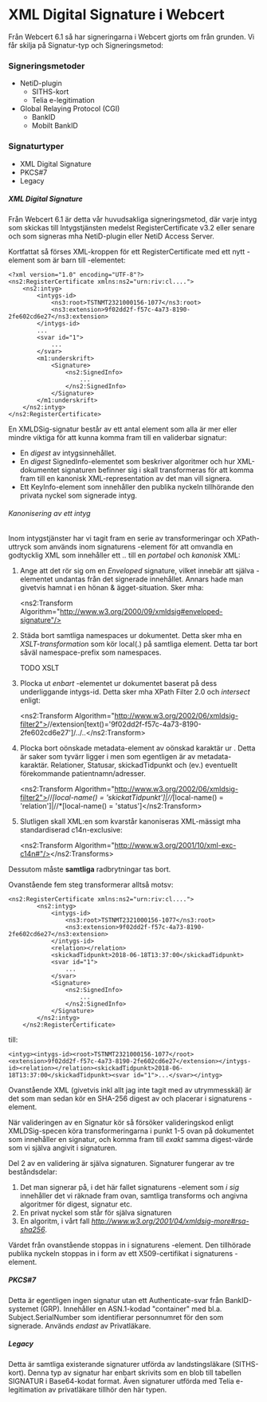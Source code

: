 # XML Digital Signature i Webcert

Från Webcert 6.1 så har signeringarna i Webcert gjorts om från grunden. Vi får skilja på Signatur-typ och Signeringsmetod:

### Signeringsmetoder
- NetiD-plugin
    - SITHS-kort
    - Telia e-legitimation
- Global Relaying Protocol (CGI)
    - BankID
    - Mobilt BankID

### Signaturtyper
- XML Digital Signature
- PKCS#7
- Legacy

##### XML Digital Signature
Från Webcert 6.1 är detta vår huvudsakliga signeringsmetod, där varje intyg som skickas till Intygstjänsten medelst RegisterCertificate v3.2 eller senare och som signeras mha NetiD-plugin eller NetiD Access Server.

Kortfattat så förses XML-kroppen för ett RegisterCertificate med ett nytt <Signature>-element som är barn till <Intyg><underskrift>-elementet:

    <?xml version="1.0" encoding="UTF-8"?>
    <ns2:RegisterCertificate xmlns:ns2="urn:riv:cl....">
        <ns2:intyg>
            <intygs-id>
                <ns3:root>TSTNMT2321000156-1077</ns3:root>
                <ns3:extension>9f02dd2f-f57c-4a73-8190-2fe602cd6e27</ns3:extension>
            </intygs-id>
            ...
            <svar id="1">
                ...
            </svar>
            <m1:underskrift>
                <Signature>
                    <ns2:SignedInfo>
                        ...
                    </ns2:SignedInfo>
                </Signature>
            </m1:underskrift>
        </ns2:intyg>
    </ns2:RegisterCertificate>

En XMLDSig-signatur består av ett antal element som alla är mer eller mindre viktiga för att kunna komma fram till en validerbar signatur:

- En _digest_ av intygsinnehållet.
- En _digest_ SignedInfo-elementet som beskriver algoritmer och hur XML-dokumentet signaturen befinner sig i skall transformeras för att komma fram till en kanonisk XML-representation av det man vill signera.
- Ett KeyInfo-element som innehåller den publika nyckeln tillhörande den privata nyckel som signerade intyg.

###### Kanonisering av ett intyg

Inom intygstjänster har vi tagit fram en serie av transformeringar och XPath-uttryck som används inom signaturens <Transforms>-element för att omvandla en godtycklig XML som innehåller ett _<intyg ns2="...">..<Signature/></intyg>_ till en _portabel_ och _kanonisk_ XML:

1. Ange att det rör sig om en _Enveloped_ signature, vilket innebär att själva <Signature>-elementet undantas från det signerade innehållet. Annars hade man givetvis hamnat i en hönan & ägget-situation. Sker mha:

    
    <ns2:Transform Algorithm="http://www.w3.org/2000/09/xmldsig#enveloped-signature"/>
    
2. Städa bort samtliga namespaces ur dokumentet. Detta sker mha en _XSLT-transformation_ som kör local(.) på samtliga element. Detta tar bort såväl namespace-prefix som namespaces.


    TODO XSLT

3. Plocka ut _enbart_ <intyg>-elementet ur dokumentet baserat på dess underliggande intygs-id. Detta sker mha XPath Filter 2.0 och _intersect_ enligt: 


    <ns2:Transform Algorithm="http://www.w3.org/2002/06/xmldsig-filter2"><XPath Filter="intersect">//extension[text()='9f02dd2f-f57c-4a73-8190-2fe602cd6e27']/../..</XPath></ns2:Transform>

4. Plocka bort oönskade metadata-element av oönskad karaktär ur <intyg>. Detta är saker som tyvärr ligger i <intyg> men som egentligen är av metadata-karaktär. Relationer, Statusar, skickadTidpunkt och (ev.) eventuellt förekommande patientnamn/adresser.


    <ns2:Transform Algorithm="http://www.w3.org/2002/06/xmldsig-filter2"><XPath Filter="subtract">//*[local-name() = 'skickatTidpunkt']|//*[local-name() = 'relation']|//*[local-name() = 'status']</XPath></ns2:Transform>
    
5. Slutligen skall XML:en som kvarstår kanoniseras XML-mässigt mha standardiserad c14n-exclusive:

    
    <ns2:Transform Algorithm="http://www.w3.org/2001/10/xml-exc-c14n#"/></ns2:Transforms>
    
Dessutom måste **samtliga** radbrytningar tas bort. 

Ovanstående fem steg transformerar alltså motsv:

    <ns2:RegisterCertificate xmlns:ns2="urn:riv:cl....">
            <ns2:intyg>
                <intygs-id>
                    <ns3:root>TSTNMT2321000156-1077</ns3:root>
                    <ns3:extension>9f02dd2f-f57c-4a73-8190-2fe602cd6e27</ns3:extension>
                </intygs-id>
                <relation></relation>
                <skickadTidpunkt>2018-06-18T13:37:00</skickadTidpunkt>
                <svar id="1">
                    ...
                </svar>
                <Signature>
                    <ns2:SignedInfo>
                        ...
                    </ns2:SignedInfo>
                </Signature>
            </ns2:intyg>
        </ns2:RegisterCertificate>
        
till:

    <intyg><intygs-id><root>TSTNMT2321000156-1077</root><extension>9f02dd2f-f57c-4a73-8190-2fe602cd6e27</extension></intygs-id><relation></relation><skickadTidpunkt>2018-06-18T13:37:00</skickadTidpunkt><svar id="1">...</svar></intyg>
 
Ovanstående XML (givetvis inkl allt jag inte tagit med av utrymmesskäl) är det som man sedan kör en SHA-256 digest av och placerar i signaturens <DigestValue>-element.

När valideringen av en Signatur kör så försöker valideringskod enligt XMLDSig-specen köra transformeringarna i punkt 1-5 ovan på dokumentet som innehåller en signatur, och komma fram till _exakt_ samma digest-värde som vi själva angivit i signaturen.

Del 2 av en validering är själva signaturen. Signaturer fungerar av tre beståndsdelar:

1. Det man signerar på, i det här fallet signaturens <SignedInfo>-element som _i sig_ innehåller det <DigestValue> vi räknade fram ovan, samtliga transforms och angivna algoritmer för digest, signatur etc.
2. En privat nyckel som står för själva signaturen
3. En algoritm, i vårt fall _http://www.w3.org/2001/04/xmldsig-more#rsa-sha256_.
      
Värdet från ovanstående stoppas in i signaturens <SignatureValue>-element. Den tillhörade publika nyckeln stoppas in i form av ett X509-certifikat i signaturens <KeyInfo>-element.
      
                       
##### PKCS#7
Detta är egentligen ingen signatur utan ett Authenticate-svar från BankID-systemet (GRP). Innehåller en ASN.1-kodad "container" med bl.a. Subject.SerialNumber som identifierar personnumret för den som signerade. Används _endast_ av Privatläkare.

##### Legacy
Detta är samtliga existerande signaturer utförda av landstingsläkare (SITHS-kort). Denna typ av signatur har enbart skrivits som en blob till tabellen SIGNATUR i Base64-kodat format. Även signaturer utförda med Telia e-legitimation av privatläkare tillhör den här typen.

